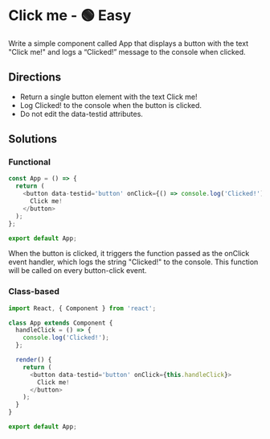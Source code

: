 # Click me - 🟢 Easy

Write a simple component called App that displays a button with the text "Click me!" and logs a “Clicked!” message to the console when clicked.

## Directions

- Return a single button element with the text Click me!
- Log Clicked! to the console when the button is clicked.
- Do not edit the data-testid attributes.

## Solutions

### Functional

```javascript
const App = () => {
  return (
    <button data-testid='button' onClick={() => console.log('Clicked!')}>
      Click me!
    </button>
  );
};

export default App;
```

When the button is clicked, it triggers the function passed as the onClick event handler, which logs the string "Clicked!" to the console. This function will be called on every button-click event.

### Class-based

```javascript
import React, { Component } from 'react';

class App extends Component {
  handleClick = () => {
    console.log('Clicked!');
  };

  render() {
    return (
      <button data-testid='button' onClick={this.handleClick}>
        Click me!
      </button>
    );
  }
}

export default App;
```
